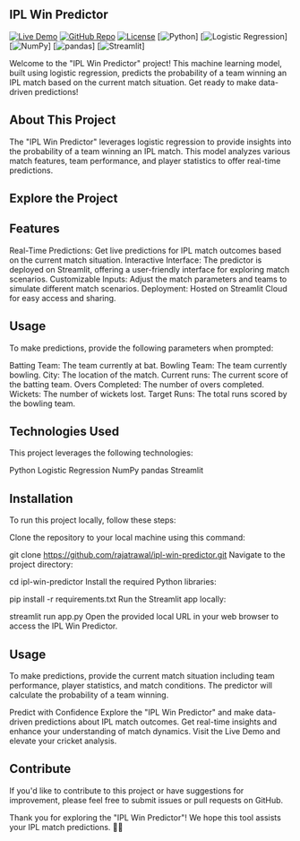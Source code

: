 ## IPL Win Predictor

[![Live Demo](https://img.shields.io/badge/Live%20Demo-View%20Predictor-brightgreen)]((https://ipl-win-predictor-shrey.streamlit.app/))
[![GitHub Repo](https://img.shields.io/badge/GitHub-Repo-blue)](https://github.com/yourusername/ipl-win-predictor)
[![License](https://img.shields.io/badge/License-MIT-blue)](LICENSE)
[![Python](https://img.shields.io/badge/Python-3.9-blue)]
[![Logistic Regression](https://img.shields.io/badge/Model-Logistic%20Regression-green)]
[![NumPy](https://img.shields.io/badge/NumPy-1.19-blue)]
[![pandas](https://img.shields.io/badge/pandas-1.2-blue)]
[![Streamlit](https://img.shields.io/badge/Streamlit-0.80-brightgreen)]

Welcome to the "IPL Win Predictor" project! This machine learning model, built using logistic regression, predicts the probability of a team winning an IPL match based on the current match situation. Get ready to make data-driven predictions!

## About This Project

The "IPL Win Predictor" leverages logistic regression to provide insights into the probability of a team winning an IPL match. This model analyzes various match features, team performance, and player statistics to offer real-time predictions.

## Explore the Project

## Features
Real-Time Predictions: Get live predictions for IPL match outcomes based on the current match situation.
Interactive Interface: The predictor is deployed on Streamlit, offering a user-friendly interface for exploring match scenarios.
Customizable Inputs: Adjust the match parameters and teams to simulate different match scenarios.
Deployment: Hosted on Streamlit Cloud for easy access and sharing.
## Usage
To make predictions, provide the following parameters when prompted:

Batting Team: The team currently at bat.
Bowling Team: The team currently bowling.
City: The location of the match.
Current runs: The current score of the batting team.
Overs Completed: The number of overs completed.
Wickets: The number of wickets lost.
Target Runs: The total runs scored by the bowling team.

## Technologies Used
This project leverages the following technologies:

Python
Logistic Regression
NumPy
pandas
Streamlit

## Installation
To run this project locally, follow these steps:

Clone the repository to your local machine using this command:

git clone https://github.com/rajatrawal/ipl-win-predictor.git
Navigate to the project directory:

cd ipl-win-predictor
Install the required Python libraries:

pip install -r requirements.txt
Run the Streamlit app locally:

streamlit run app.py
Open the provided local URL in your web browser to access the IPL Win Predictor.

## Usage
To make predictions, provide the current match situation including team performance, player statistics, and match conditions. The predictor will calculate the probability of a team winning.

Predict with Confidence
Explore the "IPL Win Predictor" and make data-driven predictions about IPL match outcomes. Get real-time insights and enhance your understanding of match dynamics. Visit the Live Demo and elevate your cricket analysis.

## Contribute
If you'd like to contribute to this project or have suggestions for improvement, please feel free to submit issues or pull requests on GitHub.

Thank you for exploring the "IPL Win Predictor"! We hope this tool assists your IPL match predictions. 🏏🌟
